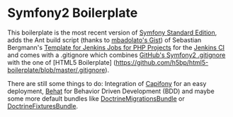 Symfony2 Boilerplate
====================

This boilerplate is the most recent version of [Symfony Standard Edition](http://symfony.com/download), adds the Ant build script (thanks to
[mbadolato's Gist](https://gist.github.com/1648894)) of Sebastian Bergmann's [Template for Jenkins Jobs for PHP Projects](http://jenkins-php.org/) for the [Jenkins CI](http://jenkins-ci.org/) and
comes with a .gitignore which combines [GitHub's Symfony2 .gitignore](https://github.com/github/gitignore/blob/master/Symfony2.gitignore) with the one of [HTML5 Boilerplate]
(https://github.com/h5bp/html5-boilerplate/blob/master/.gitignore).

There are still some things to do: Integration of [Capifony](http://capifony.org/) for an easy deployment, [Behat](http://behat.org/) for Behavior Driven
Development (BDD) and maybe some more default bundles like [DoctrineMigrationsBundle](http://symfony.com/doc/2.0/bundles/DoctrineMigrationsBundle/index.html) or
[DoctrineFixturesBundle](http://symfony.com/doc/2.0/bundles/DoctrineFixturesBundle/index.html).